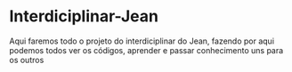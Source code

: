 # Interdiciplinar-Jean
Aqui faremos todo o projeto do interdiciplinar do Jean, fazendo por aqui podemos todos ver os códigos, aprender e passar conhecimento uns para os outros
